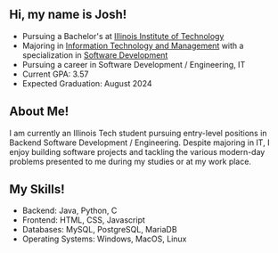 <!--- Main Heading --->
<h2>Hi, my name is Josh!</h2>

<!--- Short Links --->
- Pursuing a Bachelor's at <a href="https://www.iit.edu/">Illinois Institute of Technology</a>
- Majoring in <a href="https://www.iit.edu/itm">Information Technology and Management</a> with a specialization in <a href="https://www.iit.edu/itm](https://www.iit.edu/itm/programs/specializations">Software Development</a>
- Pursuing a career in Software Development / Engineering, IT
- Current GPA: 3.57
- Expected Graduation: August 2024

<!--- About Me! --->
<h2>About Me!</h2>
<p>
I am currently an Illinois Tech student pursuing entry-level positions in Backend Software Development / Engineering. Despite majoring in IT, I enjoy building software
projects and tackling the various modern-day problems presented to me during my studies or at my work place.
</p>

<!--- Skills --->
## My Skills!
- Backend: Java, Python, C
- Frontend: HTML, CSS, Javascript
- Databases: MySQL, PostgreSQL, MariaDB
- Operating Systems: Windows, MacOS, Linux
